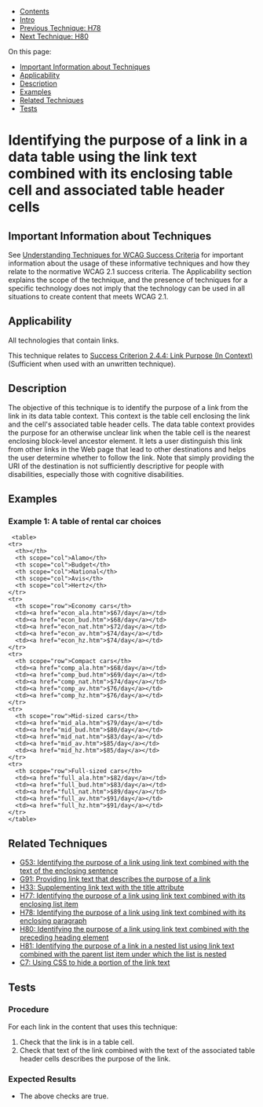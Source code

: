 -   [Contents](https://www.w3.org/WAI/WCAG21/Techniques/#techniques "Table of Contents")
-   [Intro](https://www.w3.org/WAI/WCAG21/Techniques/#introduction "Introduction to Techniques")
-   [Previous Technique: H78](H78)
-   [Next Technique: H80](H80)

On this page:

-   [Important Information about Techniques](#important-information)
-   [Applicability](#applicability)
-   [Description](#description)
-   [Examples](#examples)
-   [Related Techniques](#related)
-   [Tests](#tests)

Identifying the purpose of a link in a data table using the link text combined with its enclosing table cell and associated table header cells
==============================================================================================================================================

Important Information about Techniques
--------------------------------------

See [Understanding Techniques for WCAG Success Criteria](https://www.w3.org/WAI/WCAG21/Understanding/understanding-techniques) for important information about the usage of these informative techniques and how they relate to the normative WCAG 2.1 success criteria. The Applicability section explains the scope of the technique, and the presence of techniques for a specific technology does not imply that the technology can be used in all situations to create content that meets WCAG 2.1.

Applicability
-------------

All technologies that contain links.

This technique relates to [Success Criterion 2.4.4: Link Purpose (In Context)](https://www.w3.org/WAI/WCAG21/Understanding/link-purpose-in-context) (Sufficient when used with an unwritten technique).

Description
-----------

The objective of this technique is to identify the purpose of a link from the link in its data table context. This context is the table cell enclosing the link and the cell's associated table header cells. The data table context provides the purpose for an otherwise unclear link when the table cell is the nearest enclosing block-level ancestor element. It lets a user distinguish this link from other links in the Web page that lead to other destinations and helps the user determine whether to follow the link. Note that simply providing the URI of the destination is not sufficiently descriptive for people with disabilities, especially those with cognitive disabilities.

Examples
--------

### Example 1: A table of rental car choices

     <table>
    <tr>
      <th></th>
      <th scope="col">Alamo</th>
      <th scope="col">Budget</th>
      <th scope="col">National</th>
      <th scope="col">Avis</th>
      <th scope="col">Hertz</th>
    </tr>
    <tr>
      <th scope="row">Economy cars</th>
      <td><a href="econ_ala.htm">$67/day</a></td>
      <td><a href="econ_bud.htm">$68/day</a></td>
      <td><a href="econ_nat.htm">$72/day</a></td>
      <td><a href="econ_av.htm">$74/day</a></td>
      <td><a href="econ_hz.htm">$74/day</a></td>
    </tr>
    <tr>
      <th scope="row">Compact cars</th>
      <td><a href="comp_ala.htm">$68/day</a></td>
      <td><a href="comp_bud.htm">$69/day</a></td>
      <td><a href="comp_nat.htm">$74/day</a></td>
      <td><a href="comp_av.htm">$76/day</a></td>
      <td><a href="comp_hz.htm">$76/day</a></td>
    </tr>
    <tr>
      <th scope="row">Mid-sized cars</th>
      <td><a href="mid_ala.htm">$79/day</a></td>
      <td><a href="mid_bud.htm">$80/day</a></td>
      <td><a href="mid_nat.htm">$83/day</a></td>
      <td><a href="mid_av.htm">$85/day</a></td>
      <td><a href="mid_hz.htm">$85/day</a></td>
    </tr>
    <tr>
      <th scope="row">Full-sized cars</th>
      <td><a href="full_ala.htm">$82/day</a></td>
      <td><a href="full_bud.htm">$83/day</a></td>
      <td><a href="full_nat.htm">$89/day</a></td>
      <td><a href="full_av.htm">$91/day</a></td>
      <td><a href="full_hz.htm">$91/day</a></td>
    </tr>
    </table>  

Related Techniques
------------------

-   [G53: Identifying the purpose of a link using link text combined with the text of the enclosing sentence](https://www.w3.org/WAI/WCAG21/Techniques/general/G53)
-   [G91: Providing link text that describes the purpose of a link](https://www.w3.org/WAI/WCAG21/Techniques/general/G91)
-   [H33: Supplementing link text with the title attribute](https://www.w3.org/WAI/WCAG21/Techniques/html/H33)
-   [H77: Identifying the purpose of a link using link text combined with its enclosing list item](https://www.w3.org/WAI/WCAG21/Techniques/html/H77)
-   [H78: Identifying the purpose of a link using link text combined with its enclosing paragraph](https://www.w3.org/WAI/WCAG21/Techniques/html/H78)
-   [H80: Identifying the purpose of a link using link text combined with the preceding heading element](https://www.w3.org/WAI/WCAG21/Techniques/html/H80)
-   [H81: Identifying the purpose of a link in a nested list using link text combined with the parent list item under which the list is nested](https://www.w3.org/WAI/WCAG21/Techniques/html/H81)
-   [C7: Using CSS to hide a portion of the link text](https://www.w3.org/WAI/WCAG21/Techniques/css/C7)

Tests
-----

### Procedure

For each link in the content that uses this technique:

1.  Check that the link is in a table cell.
2.  Check that text of the link combined with the text of the associated table header cells describes the purpose of the link.

### Expected Results

-   The above checks are true.

